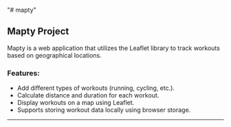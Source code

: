 "# mapty" 
## Mapty Project

Mapty is a web application that utilizes the Leaflet library to track workouts based on geographical locations.

### Features:
- Add different types of workouts (running, cycling, etc.).
- Calculate distance and duration for each workout.
- Display workouts on a map using Leaflet.
- Supports storing workout data locally using browser storage.

---

